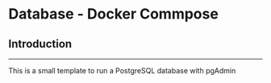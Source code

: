 # Database - Docker Commpose

## Introduction

---

This is a small template to run a PostgreSQL database with pgAdmin
